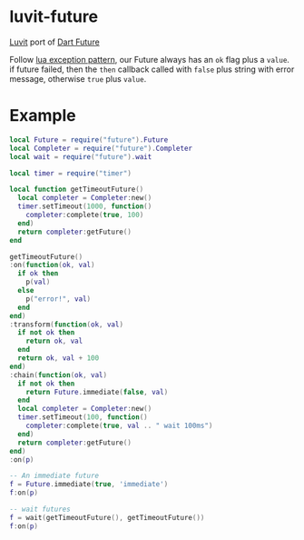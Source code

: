 luvit-future
============

[Luvit](https://github.com/luvit/luvit) port of [Dart Future](http://api.dartlang.org/docs/continuous/dart_core/Future.html)

Follow [lua exception pattern](http://www.lua.org/wshop06/Belmonte.pdf), our Future always has an `ok` flag plus a `value`. if future failed, then 
the `then` callback called with `false` plus string with error message, otherwise `true` plus `value`.

Example
=======

```lua
local Future = require("future").Future
local Completer = require("future").Completer
local wait = require("future").wait

local timer = require("timer")

local function getTimeoutFuture()
  local completer = Completer:new()
  timer.setTimeout(1000, function()
    completer:complete(true, 100)
  end)
  return completer:getFuture()
end

getTimeoutFuture()
:on(function(ok, val)
  if ok then
    p(val)
  else
    p("error!", val)
  end
end)
:transform(function(ok, val)
  if not ok then
    return ok, val
  end
  return ok, val + 100
end)
:chain(function(ok, val)
  if not ok then
    return Future.immediate(false, val) 
  end
  local completer = Completer:new()
  timer.setTimeout(100, function()
    completer:complete(true, val .. " wait 100ms")
  end)
  return completer:getFuture()
end)
:on(p)

-- An immediate future
f = Future.immediate(true, 'immediate')
f:on(p)

-- wait futures
f = wait(getTimeoutFuture(), getTimeoutFuture())
f:on(p)
```